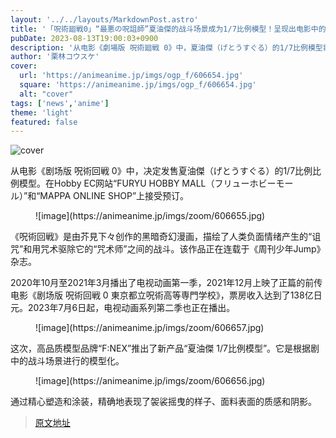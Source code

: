 ```yaml
---
layout: '../../layouts/MarkdownPost.astro'
title: '「呪術廻戦0」“最悪の呪詛師”夏油傑的战斗场景成为1/7比例模型！呈现出电影中的世界观'
pubDate: 2023-08-13T19:00:03+0900
description: '从电影《劇場版 呪術廻戦 0》中，夏油傑（げとうすぐる）的1/7比例模型将会发售。目前在Hobby EC网站「FURYU HOBBY MALL（フリューホビーモール）」和「MAPPA ONLINE SHOP」接受预订。'
author: '栗林コウスケ'
cover:
  url: 'https://animeanime.jp/imgs/ogp_f/606654.jpg'
  square: 'https://animeanime.jp/imgs/ogp_f/606654.jpg'
  alt: "cover"
tags: ['news','anime']
theme: 'light'
featured: false
---
```


![cover](https://animeanime.jp/imgs/ogp_f/606654.jpg)

<p>从电影《剧场版 呪術回戦 0》中，决定发售夏油傑（げとうすぐる）的1/7比例比例模型。在Hobby EC网站“FURYU HOBBY MALL（フリューホビーモール）”和“MAPPA ONLINE SHOP”上接受预订。</p><figure class="ctms-editor-image">![image](https://animeanime.jp/imgs/zoom/606655.jpg)</figure><p>《呪術回戦》是由芥見下々创作的黑暗奇幻漫画，描绘了人类负面情绪产生的“诅咒”和用咒术驱除它的“咒术师”之间的战斗。该作品正在连载于《周刊少年Jump》杂志。</p><p>2020年10月至2021年3月播出了电视动画第一季，2021年12月上映了正篇的前传电影《剧场版 呪術回戦 0 東京都立呪術高等専門学校》，票房收入达到了138亿日元。2023年7月6日起，电视动画系列第二季也正在播出。</p><figure class="ctms-editor-image">![image](https://animeanime.jp/imgs/zoom/606657.jpg)</figure><p>这次，高品质模型品牌“F:NEX”推出了新产品“夏油傑 1/7比例模型”。它是根据剧中的战斗场景进行的模型化。</p><figure class="ctms-editor-image">![image](https://animeanime.jp/imgs/zoom/606656.jpg)</figure><p>通过精心塑造和涂装，精确地表现了袈裟摇曳的样子、面料表面的质感和阴影。</p>

>[原文地址](https://animeanime.jp/article/2023/08/13/79268.html)  